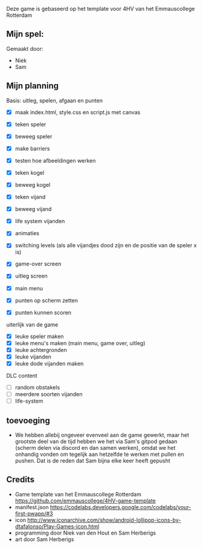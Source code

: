 Deze game is gebaseerd op het template voor 4HV van het Emmauscollege Rotterdam

## Mijn spel:
Gemaakt door:
- Niek
- Sam

## Mijn planning

Basis: uitleg, spelen, afgaan en punten
- [x] maak index.html, style.css en script.js met canvas
- [x] teken speler
- [x] beweeg speler
- [x] make barriers
- [x] testen hoe afbeeldingen werken
- [x] teken kogel
- [x] beweeg kogel
- [x] teken vijand
- [x] beweeg vijand
- [x] life system vijanden
- [x] animaties 
- [x] switching levels (als alle vijandjes dood zijn en de positie van de speler x is)
- [x] game-over screen
- [x] uitleg screen 
- [x] main menu 
- [x] punten op scherm zetten
- [x] punten kunnen scoren


uiterlijk van de game
- [x] leuke speler maken
- [x] leuke menu's maken (main menu, game over, uitleg)
- [x] leuke achtergronden
- [x] leuke vijanden
- [x] leuke dode vijanden maken

DLC content
- [ ] random obstakels
- [ ] meerdere soorten vijanden
- [ ] life-system

## toevoeging
- We hebben allebij ongeveer evenveel aan de game gewerkt, maar het grootste deel van de tijd hebben we het via Sam's gitpod 
  gedaan (scherm delen via discord en dan samen werken), omdat we het onhandig vonden om tegelijk aan hetzelfde te werken met 
  pullen en pushen. Dat is de reden dat Sam bijna elke keer heeft gepusht

## Credits
- Game template van het Emmauscollege Rotterdam https://github.com/emmauscollege/4HV-game-template
- manifest.json https://codelabs.developers.google.com/codelabs/your-first-pwapp/#3
- icon http://www.iconarchive.com/show/android-lollipop-icons-by-dtafalonso/Play-Games-icon.html
- programming door Niek van den Hout en Sam Herberigs
- art door Sam Herberigs
